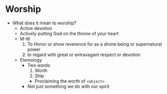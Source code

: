 # Worship

* What does it mean to worship?
    * Active devotion
    * Actively putting God on the throne of your heart
    * M-W
        1. To Honor or show reverence for as a divine being or supernatural power
        2. to regard with great or extravagant respect or devotion
    * Etemology
        * Two words
            1. Worth
            2. Ship
            * Proclaiming the worth of `<object>`
        * Not just something we do with our spirit